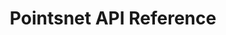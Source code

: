 ---
title: Pointsnet API Reference

language_tabs: # must be one of https://git.io/vQNgJ
  - scheme
  - json

toc_footers:
  - <a href='#'>Sign Up for a Developer Key</a>
  - <a href='https://github.com/lord/slate'>Documentation Powered by Slate</a>

includes:
  - graphqlApi

search: true
---